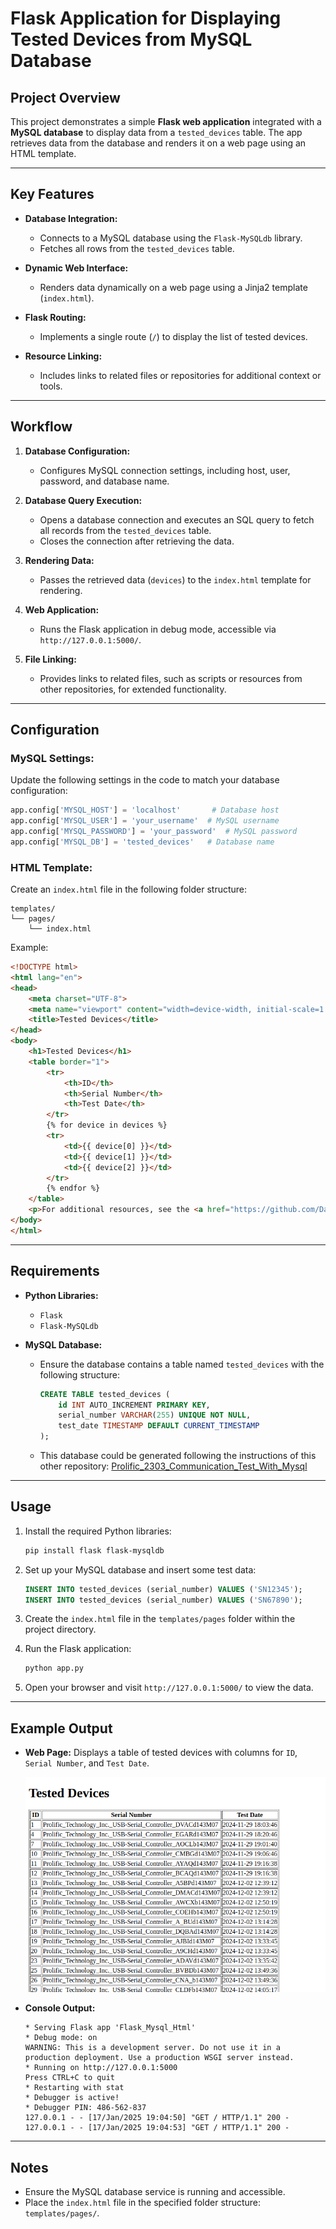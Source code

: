 # Flask Application for Displaying Tested Devices from MySQL Database

## Project Overview
This project demonstrates a simple **Flask web application** integrated with a **MySQL database** to display data from a `tested_devices` table. The app retrieves data from the database and renders it on a web page using an HTML template.

---

## Key Features
- **Database Integration:**
  - Connects to a MySQL database using the `Flask-MySQLdb` library.
  - Fetches all rows from the `tested_devices` table.

- **Dynamic Web Interface:**
  - Renders data dynamically on a web page using a Jinja2 template (`index.html`).

- **Flask Routing:**
  - Implements a single route (`/`) to display the list of tested devices.

- **Resource Linking:**
  - Includes links to related files or repositories for additional context or tools.

---

## Workflow
1. **Database Configuration:**
   - Configures MySQL connection settings, including host, user, password, and database name.

2. **Database Query Execution:**
   - Opens a database connection and executes an SQL query to fetch all records from the `tested_devices` table.
   - Closes the connection after retrieving the data.

3. **Rendering Data:**
   - Passes the retrieved data (`devices`) to the `index.html` template for rendering.

4. **Web Application:**
   - Runs the Flask application in debug mode, accessible via `http://127.0.0.1:5000/`.

5. **File Linking:**
   - Provides links to related files, such as scripts or resources from other repositories, for extended functionality.

---

## Configuration
### **MySQL Settings:**
Update the following settings in the code to match your database configuration:
```python
app.config['MYSQL_HOST'] = 'localhost'       # Database host
app.config['MYSQL_USER'] = 'your_username'  # MySQL username
app.config['MYSQL_PASSWORD'] = 'your_password'  # MySQL password
app.config['MYSQL_DB'] = 'tested_devices'   # Database name
```

### **HTML Template:**
Create an `index.html` file in the following folder structure:
```
templates/
└── pages/
    └── index.html
```
Example:
```html
<!DOCTYPE html>
<html lang="en">
<head>
    <meta charset="UTF-8">
    <meta name="viewport" content="width=device-width, initial-scale=1.0">
    <title>Tested Devices</title>
</head>
<body>
    <h1>Tested Devices</h1>
    <table border="1">
        <tr>
            <th>ID</th>
            <th>Serial Number</th>
            <th>Test Date</th>
        </tr>
        {% for device in devices %}
        <tr>
            <td>{{ device[0] }}</td>
            <td>{{ device[1] }}</td>
            <td>{{ device[2] }}</td>
        </tr>
        {% endfor %}
    </table>
    <p>For additional resources, see the <a href="https://github.com/DaniAlRab/Prolific_2303_Communication_Test_With_Mysql">Prolific_2303_Communication_Test_With_Mysql</a>.</p>
</body>
</html>
```

---

## Requirements
- **Python Libraries:**
  - `Flask`
  - `Flask-MySQLdb`

- **MySQL Database:**
  - Ensure the database contains a table named `tested_devices` with the following structure:
    ```sql
    CREATE TABLE tested_devices (
        id INT AUTO_INCREMENT PRIMARY KEY,
        serial_number VARCHAR(255) UNIQUE NOT NULL,
        test_date TIMESTAMP DEFAULT CURRENT_TIMESTAMP
    );
    ```
  - This database could be generated following the instructions of this other repository:
    [Prolific_2303_Communication_Test_With_Mysql](https://github.com/DaniAlRab/Prolific_2303_Communication_Test_With_Mysql)

---

## Usage
1. Install the required Python libraries:
   ```bash
   pip install flask flask-mysqldb
   ```

2. Set up your MySQL database and insert some test data:
   ```sql
   INSERT INTO tested_devices (serial_number) VALUES ('SN12345');
   INSERT INTO tested_devices (serial_number) VALUES ('SN67890');
   ```

3. Create the `index.html` file in the `templates/pages` folder within the project directory.

4. Run the Flask application:
   ```bash
   python app.py
   ```

5. Open your browser and visit `http://127.0.0.1:5000/` to view the data.

---

## Example Output
- **Web Page:**
  Displays a table of tested devices with columns for `ID`, `Serial Number`, and `Test Date`.

  ![Flask App Web Page](Screenshot.png)

- **Console Output:**
  ```
  * Serving Flask app 'Flask_Mysql_Html'
  * Debug mode: on
  WARNING: This is a development server. Do not use it in a production deployment. Use a production WSGI server instead.
  * Running on http://127.0.0.1:5000
  Press CTRL+C to quit
  * Restarting with stat
  * Debugger is active!
  * Debugger PIN: 486-562-837
  127.0.0.1 - - [17/Jan/2025 19:04:50] "GET / HTTP/1.1" 200 -
  127.0.0.1 - - [17/Jan/2025 19:04:53] "GET / HTTP/1.1" 200 -
  ```

---

## Notes
- Ensure the MySQL database service is running and accessible.
- Place the `index.html` file in the specified folder structure: `templates/pages/`.
